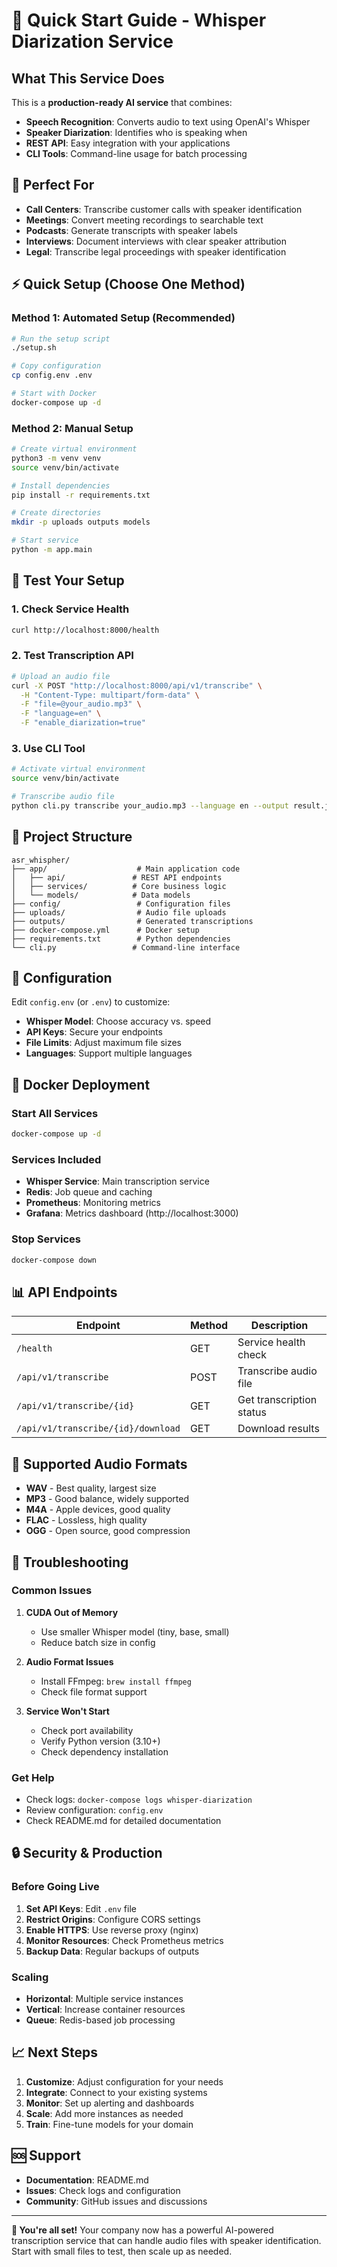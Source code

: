 # 🚀 Quick Start Guide - Whisper Diarization Service

## What This Service Does

This is a **production-ready AI service** that combines:
- **Speech Recognition**: Converts audio to text using OpenAI's Whisper
- **Speaker Diarization**: Identifies who is speaking when
- **REST API**: Easy integration with your applications
- **CLI Tools**: Command-line usage for batch processing

## 🎯 Perfect For

- **Call Centers**: Transcribe customer calls with speaker identification
- **Meetings**: Convert meeting recordings to searchable text
- **Podcasts**: Generate transcripts with speaker labels
- **Interviews**: Document interviews with clear speaker attribution
- **Legal**: Transcribe legal proceedings with speaker identification

## ⚡ Quick Setup (Choose One Method)

### Method 1: Automated Setup (Recommended)
```bash
# Run the setup script
./setup.sh

# Copy configuration
cp config.env .env

# Start with Docker
docker-compose up -d
```

### Method 2: Manual Setup
```bash
# Create virtual environment
python3 -m venv venv
source venv/bin/activate

# Install dependencies
pip install -r requirements.txt

# Create directories
mkdir -p uploads outputs models

# Start service
python -m app.main
```

## 🧪 Test Your Setup

### 1. Check Service Health
```bash
curl http://localhost:8000/health
```

### 2. Test Transcription API
```bash
# Upload an audio file
curl -X POST "http://localhost:8000/api/v1/transcribe" \
  -H "Content-Type: multipart/form-data" \
  -F "file=@your_audio.mp3" \
  -F "language=en" \
  -F "enable_diarization=true"
```

### 3. Use CLI Tool
```bash
# Activate virtual environment
source venv/bin/activate

# Transcribe audio file
python cli.py transcribe your_audio.mp3 --language en --output result.json
```

## 📁 Project Structure

```
asr_whispher/
├── app/                    # Main application code
│   ├── api/               # REST API endpoints
│   ├── services/          # Core business logic
│   └── models/            # Data models
├── config/                 # Configuration files
├── uploads/                # Audio file uploads
├── outputs/                # Generated transcriptions
├── docker-compose.yml      # Docker setup
├── requirements.txt        # Python dependencies
└── cli.py                 # Command-line interface
```

## 🔧 Configuration

Edit `config.env` (or `.env`) to customize:
- **Whisper Model**: Choose accuracy vs. speed
- **API Keys**: Secure your endpoints
- **File Limits**: Adjust maximum file sizes
- **Languages**: Support multiple languages

## 🐳 Docker Deployment

### Start All Services
```bash
docker-compose up -d
```

### Services Included
- **Whisper Service**: Main transcription service
- **Redis**: Job queue and caching
- **Prometheus**: Monitoring metrics
- **Grafana**: Metrics dashboard (http://localhost:3000)

### Stop Services
```bash
docker-compose down
```

## 📊 API Endpoints

| Endpoint | Method | Description |
|----------|--------|-------------|
| `/health` | GET | Service health check |
| `/api/v1/transcribe` | POST | Transcribe audio file |
| `/api/v1/transcribe/{id}` | GET | Get transcription status |
| `/api/v1/transcribe/{id}/download` | GET | Download results |

## 🎵 Supported Audio Formats

- **WAV** - Best quality, largest size
- **MP3** - Good balance, widely supported
- **M4A** - Apple devices, good quality
- **FLAC** - Lossless, high quality
- **OGG** - Open source, good compression

## 🚨 Troubleshooting

### Common Issues

1. **CUDA Out of Memory**
   - Use smaller Whisper model (tiny, base, small)
   - Reduce batch size in config

2. **Audio Format Issues**
   - Install FFmpeg: `brew install ffmpeg`
   - Check file format support

3. **Service Won't Start**
   - Check port availability
   - Verify Python version (3.10+)
   - Check dependency installation

### Get Help
- Check logs: `docker-compose logs whisper-diarization`
- Review configuration: `config.env`
- Check README.md for detailed documentation

## 🔒 Security & Production

### Before Going Live
1. **Set API Keys**: Edit `.env` file
2. **Restrict Origins**: Configure CORS settings
3. **Enable HTTPS**: Use reverse proxy (nginx)
4. **Monitor Resources**: Check Prometheus metrics
5. **Backup Data**: Regular backups of outputs

### Scaling
- **Horizontal**: Multiple service instances
- **Vertical**: Increase container resources
- **Queue**: Redis-based job processing

## 📈 Next Steps

1. **Customize**: Adjust configuration for your needs
2. **Integrate**: Connect to your existing systems
3. **Monitor**: Set up alerting and dashboards
4. **Scale**: Add more instances as needed
5. **Train**: Fine-tune models for your domain

## 🆘 Support

- **Documentation**: README.md
- **Issues**: Check logs and configuration
- **Community**: GitHub issues and discussions

---

**🎉 You're all set!** Your company now has a powerful AI-powered transcription service that can handle audio files with speaker identification. Start with small files to test, then scale up as needed.
